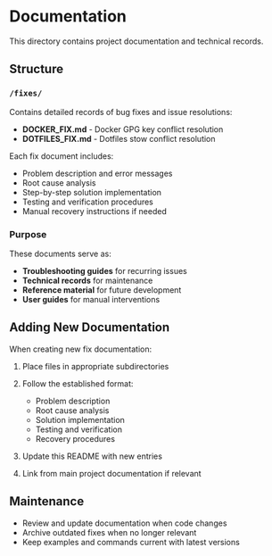 # Documentation

This directory contains project documentation and technical records.

## Structure

### `/fixes/`
Contains detailed records of bug fixes and issue resolutions:

- **DOCKER_FIX.md** - Docker GPG key conflict resolution
- **DOTFILES_FIX.md** - Dotfiles stow conflict resolution

Each fix document includes:
- Problem description and error messages
- Root cause analysis
- Step-by-step solution implementation
- Testing and verification procedures
- Manual recovery instructions if needed

### Purpose

These documents serve as:
- **Troubleshooting guides** for recurring issues
- **Technical records** for maintenance
- **Reference material** for future development
- **User guides** for manual interventions

## Adding New Documentation

When creating new fix documentation:

1. Place files in appropriate subdirectories
2. Follow the established format:
   - Problem description
   - Root cause analysis
   - Solution implementation
   - Testing and verification
   - Recovery procedures

3. Update this README with new entries
4. Link from main project documentation if relevant

## Maintenance

- Review and update documentation when code changes
- Archive outdated fixes when no longer relevant
- Keep examples and commands current with latest versions